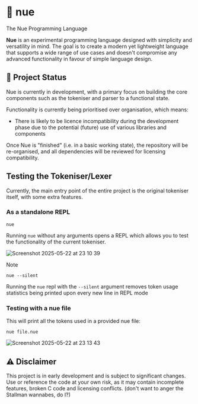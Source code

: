 # 🍑 nue

The Nue Programming Language

**Nue** is an experimental programming language designed with simplicity and versatility in mind. The goal is to create a modern yet lightweight language that supports a wide range of use cases and doesn't compromise any advanced functionality in favour of simple language design.

<!-- [What does nue look like? (coming soon)](./LEARN.md) -->

## 🚦 Project Status

Nue is currently in development, with a primary focus on building the core components such as the tokeniser and parser to a functional state.

Functionality is currently being prioritised over organisation, which means:

- There is likely to be licence incompatibility during the development phase due to the potential (future) use of various libraries and components

Once Nue is "finished" (i.e. in a basic working state), the repository will be re-organised, and all dependencies will be reviewed for licensing compatibility.

## Testing the Tokeniser/Lexer

Currently, the main entry point of the entire project is the original tokeniser itself, with some extra features.

### As a standalone REPL
```shell
nue
```

Running `nue` without any arguments opens a REPL which allows you to test the functionality of the current tokeniser.

![Screenshot 2025-05-22 at 23 10 39](https://github.com/user-attachments/assets/962a43c8-fc3f-4f95-9a4e-73a3e3789e37)

> [!NOTE]
>
> ```shell
> nue --silent
> ```
>
> Running the `nue` repl with the `--silent` argument removes token usage statistics being printed upon every new line in REPL mode

### Testing with a nue file
This will print all the tokens used in a provided nue file:
```shell
nue file.nue
```

![Screenshot 2025-05-22 at 23 13 43](https://github.com/user-attachments/assets/fa12ef33-b7b1-42dd-9157-be5d9512dd79)

## ⚠️ Disclaimer

This project is in early development and is subject to significant changes. Use or reference the code at your own risk, as it may contain incomplete features, broken C code and licensing conflicts. (don't want to anger the Stallman wannabes, do I?)
